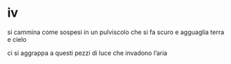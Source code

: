 # iv

si cammina come sospesi
in un pulviscolo che si fa scuro
e agguaglia terra e cielo

ci si aggrappa a questi pezzi
di luce che invadono l’aria
